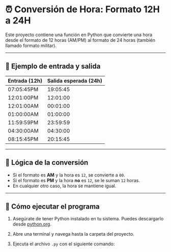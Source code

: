 # ⏰ Conversión de Hora: Formato 12H a 24H

Este proyecto contiene una función en Python que convierte una hora desde el formato de 12 horas (AM/PM) al formato de 24 horas (también llamado formato militar).

---

## 📌 Ejemplo de entrada y salida

| Entrada (12h) | Salida esperada (24h) |
|---------------|------------------------|
| 07:05:45PM    | 19:05:45               |
| 12:01:00PM    | 12:01:00               |
| 12:01:00AM    | 00:01:00               |
| 01:00:00AM    | 01:00:00               |
| 11:59:59PM    | 23:59:59               |
| 04:30:00AM    | 04:30:00               |
| 08:15:45PM    | 20:15:45               |

---

## 🧠 Lógica de la conversión

- Si el formato es **AM** y la hora es `12`, se convierte a `00`.
- Si el formato es **PM** y la hora **no** es `12`, se le suman `12` horas.
- En cualquier otro caso, la hora se mantiene igual.

---

## 🧪 Cómo ejecutar el programa

1. Asegúrate de tener Python instalado en tu sistema. Puedes descargarlo desde [python.org](https://www.python.org/downloads/).

2. Abre una terminal y navega hasta la carpeta del proyecto.

3. Ejecuta el archivo `.py` con el siguiente comando:
